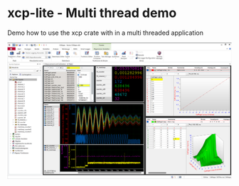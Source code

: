 # xcp-lite - Multi thread demo

Demo how to use the xcp crate with in a multi threaded application



![CANape](CANape.png)

